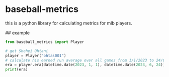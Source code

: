 # baseball-metrics

this is a python library for calculating metrics for mlb players.

## example

```python
from baseball_metrics import Player

# get Shohei Ohtani
player = Player("ohtas001")
# calculate his earned run average over all games from 1/1/2023 to 24/6/2023 (inclusive)
era = player.era(datetime.date(2023, 1, 1), datetime.date(2023, 6, 24))
print(era)
```
